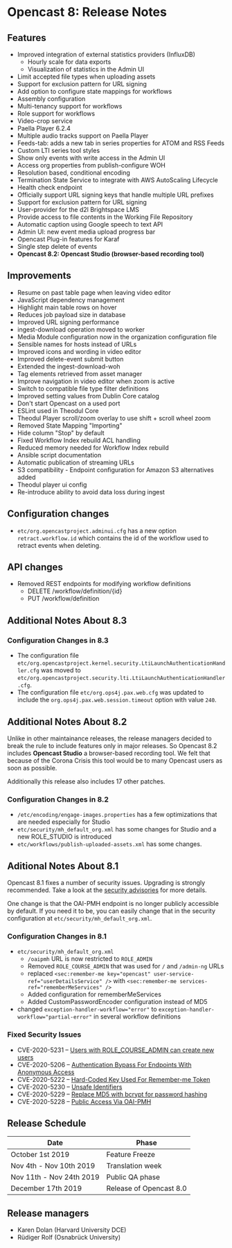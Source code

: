 Opencast 8: Release Notes
=========================

Features
--------

- Improved integration of external statistics providers (InfluxDB)
    - Hourly scale for data exports
    - Visualization of statistics in the Admin UI
- Limit accepted file types when uploading assets
- Support for exclusion pattern for URL signing
- Add option to configure state mappings for workflows
- Assembly configuration
- Multi-tenancy support for workflows
- Role support for workflows
- Video-crop service
- Paella Player 6.2.4
- Multiple audio tracks support on Paella Player
- Feeds-tab: adds a new tab in series properties for ATOM and RSS Feeds
- Custom LTI series tool styles
- Show only events with write access in the Admin UI
- Access org properties from publish-configure WOH
- Resolution based, conditional encoding
- Termination State Service to integrate with AWS AutoScaling Lifecycle
- Health check endpoint
- Officially support URL signing keys that handle multiple URL prefixes
- Support for exclusion pattern for URL signing
- User-provider for the d2l Brightspace LMS
- Provide access to file contents in the Working File Repository
- Automatic caption using Google speech to text API
- Admin UI: new event media upload progress bar
- Opencast Plug-in features for Karaf
- Single step delete of events
- **Opencast 8.2: Opencast Studio (browser-based recording tool)**

Improvements
------------

- Resume on past table page when leaving video editor
- JavaScript dependency management
- Highlight main table rows on hover
- Reduces job payload size in database
- Improved URL signing performance
- ingest-download operation moved to worker
- Media Module configuration now in the organization configuration file
- Sensible names for hosts instead of URLs
- Improved icons and wording in video editor
- Improved delete-event submit button
- Extended the ingest-download-woh
- Tag elements retrieved from asset manager
- Improve navigation in video editor when zoom is active
- Switch to compatible file type filter definitions
- Improved setting values from Dublin Core catalog
- Don't start Opencast on a used port
- ESLint used in Theodul Core
- Theodul Player scroll/zoom overlay to use shift + scroll wheel zoom
- Removed State Mapping "Importing"
- Hide column "Stop" by default
- Fixed Workflow Index rebuild ACL handling
- Reduced memory needed for Workflow Index rebuild
- Ansible script documentation
- Automatic publication of streaming URLs
- S3 compatibility - Endpoint configuration for Amazon S3 alternatives added  
- Theodul player ui config
- Re-introduce ability to avoid data loss during ingest

Configuration changes
---------------------
- `etc/org.opencastproject.adminui.cfg` has a new option `retract.workflow.id` which contains the id of the workflow used
  to retract events when deleting.

API changes
-----------

- Removed REST endpoints for modifying workflow definitions
    - DELETE /workflow/definition/{id}
    - PUT /workflow/definition

Additional Notes About 8.3
--------------------------

### Configuration Changes in 8.3

- The configuration file `etc/org.opencastproject.kernel.security.LtiLaunchAuthenticationHandler.cfg` was moved
   to `etc/org.opencastproject.security.lti.LtiLaunchAuthenticationHandler.cfg`.
- The configuration file `etc/org.ops4j.pax.web.cfg` was updated to include the `org.ops4j.pax.web.session.timeout`
   option with value `240`.

Additional Notes About 8.2
--------------------------

Unlike in other maintainance releases, the release managers decided to break the rule to include features only
in major releases. So Opencast 8.2 includes **Opencast Studio** a browser-based recording tool. We felt that
because of the Corona Crisis this tool would be to many Opencast users as soon as possible.

Additionally this release also includes 17 other patches.

### Configuration Changes in 8.2

- `/etc/encoding/engage-images.properties` has a few optimizations that are needed especially for Studio
- `etc/security/mh_default_org.xml` has some changes for Studio and a new ROLE_STUDIO is introduced
- `etc/workflows/publish-uploaded-assets.xml` has some changes.

Aditional Notes About 8.1
-------------------------

Opencast 8.1 fixes a number of security issues. Upgrading is strongly recommended.
Take a look at the [security advisories](https://github.com/opencast/opencast/security/advisories) for more details.

One change is that the OAI-PMH endpoint is no longer publicly accessible by default.
If you need it to be, you can easily change that in the security configuration at `etc/security/mh_default_org.xml`.

### Configuration Changes in 8.1

- `etc/security/mh_default_org.xml`
    - `/oaipmh` URL is now restricted to `ROLE_ADMIN`
    - Removed `ROLE_COURSE_ADMIN` that was used for `/` and `/admin-ng` URLs
    - replaced `<sec:remember-me key="opencast" user-service-ref="userDetailsService" />`
with `<sec:remember-me services-ref="rememberMeServices" />`
    - Added configuration for rememberMeServices
    - Added CustomPasswordEncoder configuration instead of MD5
- changed `exception-handler-workflow="error"` to `exception-handler-workflow="partial-error"` in several workflow definitions

### Fixed Security Issues

- CVE-2020-5231 – [Users with ROLE\_COURSE\_ADMIN can create new users
  ](https://github.com/opencast/opencast/security/advisories/GHSA-94qw-r73x-j7hg)
- CVE-2020-5206 – [Authentication Bypass For Endpoints With Anonymous Access
  ](https://github.com/opencast/opencast/security/advisories/GHSA-vmm6-w4cf-7f3x)
- CVE-2020-5222 – [Hard-Coded Key Used For Remember-me Token
  ](https://github.com/opencast/opencast/security/advisories/GHSA-mh8g-hprg-8363)
- CVE-2020-5230 – [Unsafe Identifiers
  ](https://github.com/opencast/opencast/security/advisories/GHSA-w29m-fjp4-qhmq)
- CVE-2020-5229 – [Replace MD5 with bcrypt for password hashing
  ](https://github.com/opencast/opencast/security/advisories/GHSA-h362-m8f2-5x7c)
- CVE-2020-5228 – [Public Access Via OAI-PMH
  ](https://github.com/opencast/opencast/security/advisories/GHSA-6f54-3qr9-pjgj)


Release Schedule
----------------

|Date                         |Phase
|-----------------------------|------------------------------------------
|October 1st 2019             |Feature Freeze
|Nov 4th - Nov 10th 2019      |Translation week
|Nov 11th - Nov 24th 2019     |Public QA phase
|December 17th 2019           |Release of Opencast 8.0


Release managers
----------------

- Karen Dolan (Harvard University DCE)
- Rüdiger Rolf (Osnabrück University)
